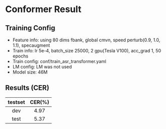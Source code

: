 
# Conformer Result

## Training Config
- Feature info: using 80 dims fbank, global cmvn, speed perturb(0.9, 1.0, 1.1), specaugment
- Train info: lr 5e-4, batch_size 25000, 2 gpu(Tesla V100), acc_grad 1, 50 epochs
- Train config: conf/train_asr_transformer.yaml
- LM config: LM was not used
- Model size: 46M

## Results (CER)

|   testset   | CER(%) |
|:-----------:|:------:|
|     dev     |  4.97  |
|    test     |  5.37  |